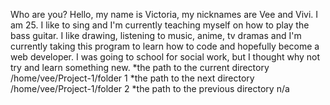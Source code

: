Who are you?
Hello, my name is Victoria, my nicknames are Vee and Vivi. I am 25. I like to sing and I'm currently teaching myself on how to play the bass guitar. I like drawing, listening to music, anime, tv dramas and I'm currently taking this program to learn how to code and hopefully become a web developer. I was going to school for social work, but I thought why not try and learn something new.
*the path to the current directory /home/vee/Project-1/folder 1
*the path to the next directory /home/vee/Project-1/folder 2
*the path to the previous directory n/a

